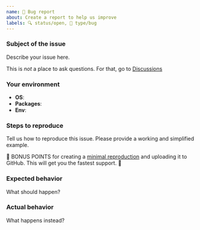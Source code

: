 ```yaml
---
name: 🐛 Bug report
about: Create a report to help us improve
labels: 🔍 status/open, 🐛 type/bug
---
```


<!--
Ouch, sorry you ran into a bug.  Thank for taking the time to report it!

Please fill in as much of the template below as you’re able.

P.S. have you seen our support and contributing docs?
https://github.com/syntax-tree/.github/blob/main/support.md
https://github.com/syntax-tree/.github/blob/main/contributing.md
-->

### Subject of the issue

Describe your issue here.

This is *not* a place to ask questions.  For that, go to [Discussions](https://github.com/syntax-tree/unist/discussions)

### Your environment

*   **OS**: <!-- Name and version of operating system -->
*   **Packages**: <!-- Names and version of required packages -->
*   **Env**: <!-- Version of node, npm, yarn, or names and versions of browser -->

### Steps to reproduce

Tell us how to reproduce this issue.  Please provide a working and simplified example.

🎉 BONUS POINTS for creating a [minimal reproduction](https://stackoverflow.com/help/mcve) and uploading it to GitHub.  This will get you the fastest support.  🎉

### Expected behavior

What should happen?

### Actual behavior

What happens instead?
